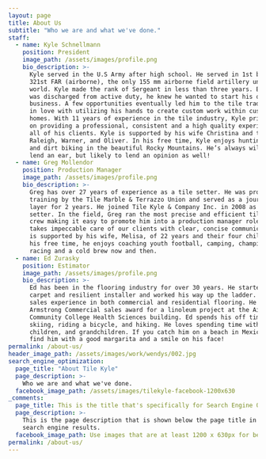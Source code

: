 ```yaml
---
layout: page
title: About Us
subtitle: "Who we are and what we've done."
staff:
  - name: Kyle Schnellmann
    position: President
    image_path: /assets/images/profile.png
    bio_description: >-
      Kyle served in the U.S Army after high school. He served in 1st battalion,
      321st FAR (airborne), the only 155 mm airborne field artillery unit in the
      world. Kyle made the rank of Sergeant in less than three years. Before he
      was discharged from active duty, he knew he wanted to start his own
      business. A few opportunities eventually led him to the tile trade. He fell
      in love with utilizing his hands to create custom work within customer’s
      homes. With 11 years of experience in the tile industry, Kyle prides himself
      on providing a professional, consistent and a high quality experience for
      all of his clients. Kyle is supported by his wife Christina and three boys
      Raleigh, Warner, and Oliver. In his free time, Kyle enjoys hunting, fishing
      and dirt biking in the beautiful Rocky Mountains. He’s always willing to
      lend an ear, but likely to lend an opinion as well!
  - name: Greg Mollendor
    position: Production Manager
    image_path: /assets/images/profile.png
    bio_description: >-
      Greg has over 27 years of experience as a tile setter. He was professionally
      training by the Tile Marble & Terrazzo Union and served as a journeyman
      layer for 2 years. He joined Tile Kyle & Company Inc. in 2008 as a tile
      setter. In the field, Greg ran the most precise and efficient tile setting
      crew making it easy to promote him into a production manager role. Greg
      takes impeccable care of our clients with clear, concise communication. Greg
      is supported by his wife, Melisa, of 22 years and their four children. In
      his free time, he enjoys coaching youth football, camping, championship drag
      racing and a cold brew now and then.
  - name: Ed Zurasky
    position: Estimator
    image_path: /assets/images/profile.png
    bio_description: >-
      Ed has been in the flooring industry for over 30 years. He started out as a
      carpet and resilient installer and worked his way up the ladder. He has
      sales experience in both commercial and residential flooring. He received an
      Armstrong Commercial sales award for a linoleum project at the Aims
      Community College Health Sciences building. Ed spends his off time snow
      skiing, riding a bicycle, and hiking. He loves spending time with his wife,
      children, and grandchildren. If you catch him on a beach in Mexico, you’ll
      find him with a good margarita and a smile on his face!
permalink: /about-us/
header_image_path: /assets/images/work/wendys/002.jpg
search_engine_optimization:
  page_title: "About Tile Kyle"
  page_description: >-
    Who we are and what we've done.
  facebook_image_path: /assets/images/tilekyle-facebook-1200x630
_comments:
  page_title: This is the title that's specifically for Search Engine Optimization.
  page_description: >-
    This is the page description that is shown below the page title in the
    search engine results.
  facebook_image_path: Use images that are at least 1200 x 630px for best results or a minimum of at least 600 x 315px. 
permalink: /about-us/
---
```

